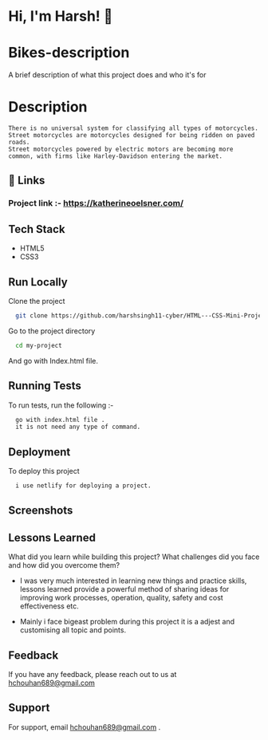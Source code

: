 
# Hi, I'm Harsh! 👋

# Bikes-description

A brief description of what this project does and who it's for





<!-- ## 🚀 About Me

I'm a full stack developer...
```
I Build & Design Web Interfaces.
I am a passionate Full Stack Web Developer who focuses on writing clean and user-friendly applications using MERN and some other cool libraries and frameworks.
``` -->

# Description
```
There is no universal system for classifying all types of motorcycles. Street motorcycles are motorcycles designed for being ridden on paved roads.
Street motorcycles powered by electric motors are becoming more common, with firms like Harley-Davidson entering the market.
```
## 🔗 Links

### Project link :- https://katherineoelsner.com/

## Tech Stack

* HTML5
* CSS3


## Run Locally

Clone the project

```bash
  git clone https://github.com/harshsingh11-cyber/HTML---CSS-Mini-Project---Base-Tags-Meta-Tags-Body-Div-Span-P-tag---Post-C---diq2h1xq2emu
```

Go to the project directory

```bash
  cd my-project
```

And go with Index.html file.


## Running Tests

To run tests, run the following :- 

```bash
  go with index.html file .
  it is not need any type of command.
```
## Deployment

To deploy this project 

```bash
  i use netlify for deploying a project.
```


## Screenshots




## Lessons Learned

What did you learn while building this project? What challenges did you face and how did you overcome them?

* I was very much interested in learning new things and practice skills, lessons learned provide a powerful method of sharing ideas for improving work processes, operation, quality, safety and cost effectiveness etc.

* Mainly i face bigeast problem during this project it is a adjest and customising all topic and points.
## Feedback

If you have any feedback, please reach out to us at hchouhan689@gmail.com


## Support

For support, email hchouhan689@gmail.com  .

